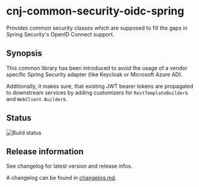 # cnj-common-security-oidc-spring

Provides common security classes which are supposed to fill the gaps in Spring Security's OpenID Connect support.

## Synopsis

This common library has been introduced to avoid the usage of a vendor specific Spring Security adapter (like Keycloak or Microsoft Azure AD).

Additionally, it makes sure, that existing JWT bearer tokens are propagated to downstream services by adding
customizers for `RestTemplateBuilder`s and `WebClient.Builder`s.

## Status

![Build status](https://codebuild.eu-west-1.amazonaws.com/badges?uuid=eyJlbmNyeXB0ZWREYXRhIjoiSjJMY1lpTE1YM3BCVFI0WStvVHh4cmlMaEZvckhTWmszQnhjK0J3THlYS2hkSzV4K1NVZzVtcEpma3NwdlU2cEhnRm1OcFZoME5JZmxSRll4QVNGSmk0PSIsIml2UGFyYW1ldGVyU3BlYyI6InNtSEtzcHh6aXAvMlZzZW8iLCJtYXRlcmlhbFNldFNlcmlhbCI6MX0%3D&branch=main)

## Release information

See changelog for latest version and release infos.

A changelog can be found in [changelog.md](changelog.md).


